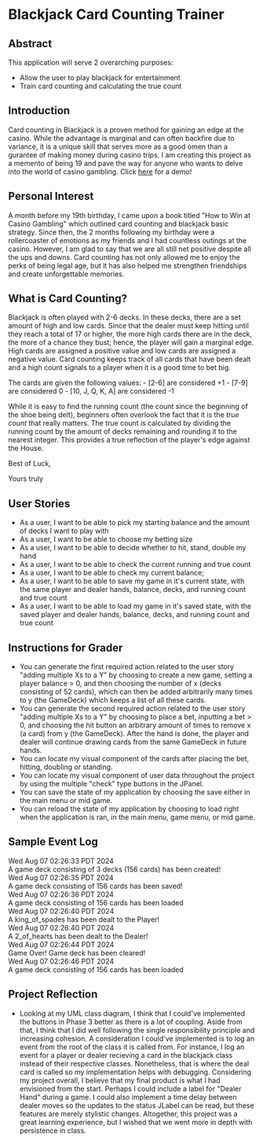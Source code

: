 # Blackjack Card Counting Trainer

## Abstract

This application will serve 2 overarching purposes: 
- Allow the user to play blackjack for entertainment 
- Train card counting and calculating the true count

## Introduction

Card counting in Blackjack is a proven method for gaining an edge at the casino. While the advantage is marginal and can often backfire due to variance, it is a unique skill that serves more as a good omen than a gurantee of making money during casino trips. I am creating this project as a memento of being 19 and pave the way for anyone who wants to delve into the world of casino gambling. Click [here](https://youtu.be/wsBcOIIEG-8) for a demo!

## Personal Interest

A month before my 19th birthday, I came upon a book titled "How to Win at Casino Gambling" which outlined card counting and blackjack basic strategy. Since then, the 2 months following my birthday were a rollercoaster of emotions as my friends and I had countless outings at the casino. However, I am glad to say that we are all still net positive despite all the ups and downs. Card counting has not only allowed me to enjoy the perks of being legal age, but it has also helped me strengthen friendships and create unforgettable memories.

## What is Card Counting?
Blackjack is often played with 2-6 decks. In these decks, there are a set amount of high and low cards. Since that the dealer must keep hitting until they reach a total of 17 or higher, the more high cards there are in the deck, the more of a chance they bust; hence, the player will gain a marginal edge. High cards are assigned a positive value and low cards are assigned a negative value. Card counting keeps track of all cards that have been dealt and a high count signals to a player when it is a good time to bet big.

The cards are given the following values: - [2-6] are considered +1 - [7-9] are considered 0 - [10, J, Q, K, A] are considered -1

While it is easy to find the running count (the count since the beginning of the shoe being delt), beginners often overlook the fact that it is the _true count_ that really matters. The true count is calculated by dividing the running count by the amount of decks remaining and rounding it to the nearest integer. This provides a true reflection of the player's edge against the House.

Best of Luck,

Yours truly

## User Stories

- As a user, I want to be able to pick my starting balance and the amount of decks I want to play with
- As a user, I want to be able to choose my betting size
- As a user, I want to be able to decide whether to hit, stand, double my hand
- As a user, I want to be able to check the current running and true count
- As a user, I want to be able to check my current balance;
- As a user, I want to be able to save my game in it's current state, with the same player and dealer hands, balance, decks, and running count and true count
- As a user, I want to be able to load my game in it's saved state, with the saved player and dealer hands, balance, decks, and running count and true count

## Instructions for Grader

- You can generate the first required action related to the user story "adding multiple Xs to a Y" by choosing to create a new game, setting a player balance > 0, and then choosing the number of x (decks consisting of 52 cards), which can then be added arbitrarily many times to y (the GameDeck) which keeps a list of all these cards.
- You can generate the second required action related to the user story "adding multiple Xs to a Y" by choosing to place a bet, inputting a bet > 0, and choosing the hit button an arbitrary amount of times to remove x (a card) from y (the GameDeck). After the hand is done, the player and dealer will continue drawing cards from the same GameDeck in future hands.
- You can locate my visual component of the cards after placing the bet, hitting, doubling or standing.
- You can locate my visual component of user data throughout the project by using the multiple "check" type buttons in the JPanel.
- You can save the state of my application by choosing the save either in the main menu or mid game.
- You can reload the state of my application by choosing to load right when the application is ran, in the main menu, game menu, or mid game.

## Sample Event Log

Wed Aug 07 02:26:33 PDT 2024 \
A game deck consisting of 3 decks (156 cards) has been created! \
Wed Aug 07 02:26:35 PDT 2024 \
A game deck consisting of 156 cards has been saved! \
Wed Aug 07 02:26:36 PDT 2024 \
A game deck consisting of 156 cards has been loaded \
Wed Aug 07 02:26:40 PDT 2024 \
A king_of_spades has been dealt to the Player! \
Wed Aug 07 02:26:40 PDT 2024 \
A 2_of_hearts has been dealt to the Dealer! \
Wed Aug 07 02:26:44 PDT 2024 \
Game Over! Game deck has been cleared! \
Wed Aug 07 02:26:46 PDT 2024 \
A game deck consisting of 156 cards has been loaded

## Project Reflection

- Looking at my UML class diagram, I think that I could've implemented the buttons in Phase 3 better as there is a lot of coupling. Aside from that, I think that I did well following the single responsibility principle and increasing cohesion. A consideration I could've implemented is to log an event from the root of the class it is called from. For instance, I log an event for a player or dealer recieving a card in the blackjack class instead of their respective classes. Nonetheless, that is where the deal card is called so my implementation helps with debugging. Considering my project overall, I believe that my final product is what I had envisioned from the start. Perhaps I could include a label for "Dealer Hand" during a game. I could also implement a time delay between dealer moves so the updates to the status JLabel can be read, but these features are merely stylistic changes. Altogether, this project was a great learning experience, but I wished that we went more in depth with persistence in class.
